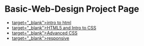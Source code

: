 # Basic-Web-Design Project Page
<ul>
<li><a href="intro-to-html/index.html"> target="_blank">intro to html </a></li>
<li><a href="HTML5_Intro_to_css/index.html"> target="_blank">HTML5 and Intro to CSS</a></li>
<li><a href="adv_css/index.html"> target="_blank">Advanced CSS</a></li>
<li><a href="responsive/index.html"> target="_blank">responsive</a></li>

<ul>



 
